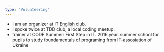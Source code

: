 ```yaml
---
type: "Volunteering"
---
```


* I am an organizer at <a href="https://www.meetup.com/IT-English-club/" target="_blank">IT English club</a>.
* I spoke twice at TDD club, a local coding meetup. 
* trainer at CODE Summer: First Step in IT. 2016 year. summer school for pupils to study foundamentals of programing from IT-assosiation of Ukraine 

